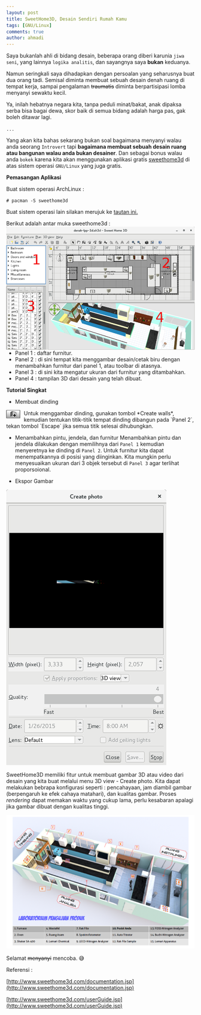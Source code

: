 ```yaml
---
layout: post
title: SweetHome3D, Desain Sendiri Rumah Kamu
tags: [GNU/Linux]
comments: true
author: ahmadi
--- 
```


Saya bukanlah ahli di bidang desain, beberapa orang diberi karunia `jiwa seni`, yang lainnya `logika analitis`, dan sayangnya saya **bukan** keduanya.

Namun seringkali saya dihadapkan dengan persoalan yang seharusnya buat dua orang tadi. Semisal diminta membuat sebuah desain denah ruang di tempat kerja, sampai pengalaman ~~traumatis~~ diminta berpartisipasi lomba menyanyi sewaktu kecil.

Ya, inilah hebatnya negara kita, tanpa peduli minat/bakat, anak dipaksa serba bisa bagai dewa, skor baik di semua bidang adalah harga pas, gak boleh ditawar lagi. 

`...`

Yang akan kita bahas sekarang bukan soal bagaimana menyanyi walau anda seorang `Introvert` tapi **bagaimana membuat sebuah desain ruang atau bangunan walau anda bukan desainer**. Dan sebagai bonus walau anda `bokek` karena kita akan menggunakan aplikasi gratis [sweethome3d](http://www.sweethome3d.com/) di atas sistem operasi `GNU/Linux` yang juga gratis.

**Pemasangan Aplikasi**

Buat sistem operasi ArchLinux :

```shell
# pacman -S sweethome3d
```

Buat sistem operasi lain silakan merujuk ke [tautan ini.](http://www.sweethome3d.com/userGuide.jsp#Installation)   

Berikut adalah antar muka sweethome3d :
<img border="0" src="/img/sh3d-antarmuka.png" style="float:left; margin-right:10px"/>

- Panel 1 : daftar furnitur.
- Panel 2 : di sini tempat kita menggambar desain/cetak biru dengan menambahkan furnitur dari panel 1, atau toolbar di atasnya.
- Panel 3 : di sini kita mengatur ukuran dari furnitur yang ditambahkan.
- Panel 4 : tampilan 3D dari desain yang telah dibuat.

**Tutorial Singkat**

- Membuat dinding
<img border="0" src="/img/sh3d-tembok.png" style="float:left; margin-right:10px"/>
Untuk menggambar dinding, gunakan tombol *Create walls*, kemudian tentukan titik-titik tempat dinding dibangun pada `Panel 2`, tekan tombol `Escape` jika semua titik selesai dihubungkan.

- Menambahkan pintu, jendela, dan furnitur
Menambahkan pintu dan jendela dilakukan dengan memilihnya dari `Panel 1` kemudian menyeretnya ke dinding di `Panel 2`. Untuk furnitur kita dapat menempatkannya di posisi yang diinginkan. Kita mungkin perlu menyesuaikan ukuran dari 3 objek tersebut di `Panel 3` agar terlihat proporsoional.

- Ekspor Gambar

<img border="0" src="/img/sh3d-eksporgambar.png"/>

SweetHome3D memiliki fitur untuk membuat gambar 3D atau video dari desain yang kita buat melalui menu 3D view - Create photo. Kita dapat melakukan bebrapa konfigurasi seperti : pencahayaan, jam diambil gambar (berpengaruh ke efek cahaya matahari), dan kualitas gambar. Proses *rendering* dapat memakan waktu yang cukup lama, perlu kesabaran apalagi jika gambar dibuat dengan kualitas tinggi.

<img border="0" src="/img/sh3d-denah.bmp"/>

Selamat ~~menyanyi~~ mencoba.
😅

Referensi :

[http://www.sweethome3d.com/documentation.jsp](http://www.sweethome3d.com/documentation.jsp) 

[http://www.sweethome3d.com/userGuide.jsp](http://www.sweethome3d.com/userGuide.jsp) 
